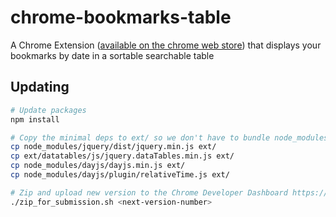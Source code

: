 # chrome-bookmarks-table
A Chrome Extension ([available on the chrome web store](https://chrome.google.com/webstore/detail/bookmarks-table/eaabmhkokgaboihbikohlooneokghmcp)) that displays your bookmarks by date in a sortable searchable table

## Updating
```bash
# Update packages
npm install

# Copy the minimal deps to ext/ so we don't have to bundle node_modules
cp node_modules/jquery/dist/jquery.min.js ext/
cp ext/datatables/js/jquery.dataTables.min.js ext/
cp node_modules/dayjs/dayjs.min.js ext/
cp node_modules/dayjs/plugin/relativeTime.js ext/

# Zip and upload new version to the Chrome Developer Dashboard https://chrome.google.com/webstore/devconsole
./zip_for_submission.sh <next-version-number>
```